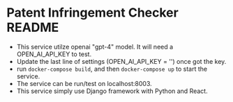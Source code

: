 # Patent Infringement Checker README

- This service utilze openai "gpt-4" model. It will need a OPEN_AI_API_KEY to test.
- Update the last line of settings (OPEN_AI_API_KEY = '') once got the key.
- run `docker-compose build`, and then `docker-compose up` to start the service.
- The service can be run/test on localhost:8003.
- This service simply use Django framework with Python and React.
